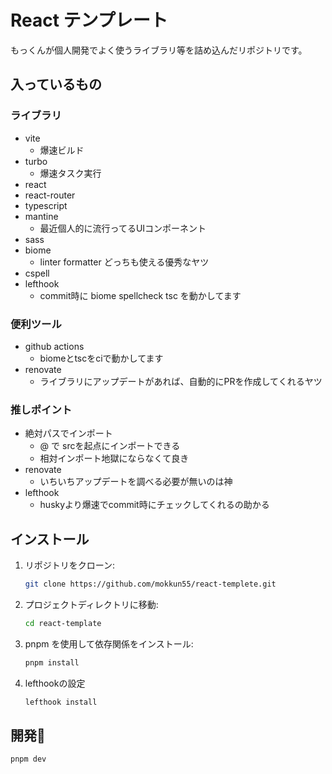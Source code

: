 # React テンプレート

もっくんが個人開発でよく使うライブラリ等を詰め込んだリポジトリです。

## 入っているもの

### ライブラリ
- vite
  - 爆速ビルド
- turbo
  - 爆速タスク実行
- react
- react-router
- typescript
- mantine
  - 最近個人的に流行ってるUIコンポーネント
- sass
- biome
  - linter formatter どっちも使える優秀なヤツ
- cspell
- lefthook
  - commit時に biome spellcheck tsc を動かしてます
### 便利ツール
- github actions
  - biomeとtscをciで動かしてます
- renovate
  - ライブラリにアップデートがあれば、自動的にPRを作成してくれるヤツ
### 推しポイント
- 絶対パスでインポート
  - @ で srcを起点にインポートできる
  - 相対インポート地獄にならなくて良き
- renovate
  - いちいちアップデートを調べる必要が無いのは神
- lefthook 
  - huskyより爆速でcommit時にチェックしてくれるの助かる

## インストール

1. リポジトリをクローン:
   ```bash
   git clone https://github.com/mokkun55/react-templete.git
   ```
2. プロジェクトディレクトリに移動:
   ```bash
   cd react-template
   ```
3. pnpm を使用して依存関係をインストール:
   ```bash
   pnpm install
   ```
4. lefthookの設定
   ```bash
   lefthook install
   ```

##  開発🎉
   ```bash
   pnpm dev
   ```
